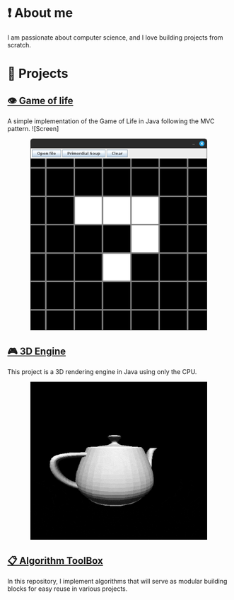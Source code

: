 # ❗ About me
I am passionate about computer science, and I love building projects from scratch.
# 📂 Projects 

## [ 👁️ Game of life](https://github.com/Quoruda/GameOfLife)
A simple implementation of the Game of Life in Java following the MVC pattern.
![Screen]

<p align="center">
	<a href="https://github.com/Quoruda/GameOfLife"><img src="https://github.com/Quoruda/GameOfLife/blob/main/images/screen.png" width="400"></a>
</p>

## [ :video_game: 3D Engine](https://github.com/Quoruda/3D-Engine)
This project is a 3D rendering engine in Java using only the CPU.

<p align="center">
	<a href="https://github.com/Quoruda/3D-Engine"><img src="https://github.com/Quoruda/3D-Engine/blob/main/images/thumbnail.gif" width="400"></a>
</p>


## [ 📋 Algorithm ToolBox](https://github.com/Quoruda/AlgorithmToolbox)
In this repository, I  implement algorithms that will serve as modular building blocks for easy reuse in various projects.


<!--
## [ 🚀 NEATcraft Racing](https://github.com/Quoruda/NEATcraft-Racing)
-->


<!--
**Quoruda/Quoruda** is a ✨ _special_ ✨ repository because its `README.md` (this file) appears on your GitHub profile.

Here are some ideas to get you started:

- 🔭 I’m currently working on ...
- 🌱 I’m currently learning ...
- 👯 I’m looking to collaborate on ...
- 🤔 I’m looking for help with ...
- 💬 Ask me about ...
- 📫 How to reach me: ...
- 😄 Pronouns: ...
- ⚡ Fun fact: ...
-->
